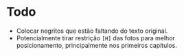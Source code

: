 # Todo

 - Colocar negritos que estão faltando do texto original.
 - Potencialmente tirar restrição `[H]` das fotos para melhor posicionamento, principalmente nos primeiros capítulos.